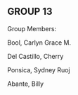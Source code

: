 ## GROUP 13

Group Members:

Bool, Carlyn Grace M. 

Del Castillo, Cherry 

Ponsica, Sydney Ruoj 

Abante, Billy 


